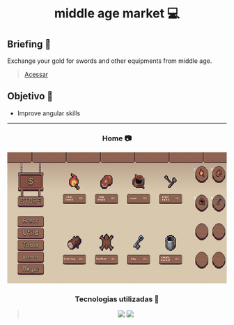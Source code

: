 <h1 align="center"> middle age market 💻 </h1>

## Briefing 📄

Exchange your gold for swords and other equipments from middle age. 

> [Acessar]()

<h2 align="left"> Objetivo 📌 </h2>

- Improve angular skills

---

<h3 align="center"> Home 📷 </h3>

<div align="center">
<img height="300em" src="./src/assets/images/showcase.png">
</div>

<h3 align="center"> Tecnologias utilizadas 🤖 </h3>

> <div align="center">
>   <img src="https://img.shields.io/badge/Angular-DD0031?style=for-the-badge&logo=angular&logoColor=white">
>   <img src="https://img.shields.io/badge/Sass-CC6699?style=for-the-badge&logo=sass&logoColor=white" >
> </div>
